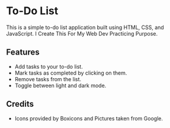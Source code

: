 # To-Do List

This is a simple to-do list application built using HTML, CSS, and JavaScript. I Create This For My Web Dev Practicing Purpose.

## Features

- Add tasks to your to-do list.
- Mark tasks as completed by clicking on them.
- Remove tasks from the list.
- Toggle between light and dark mode.

## Credits

- Icons provided by Boxicons and Pictures taken from Google.
